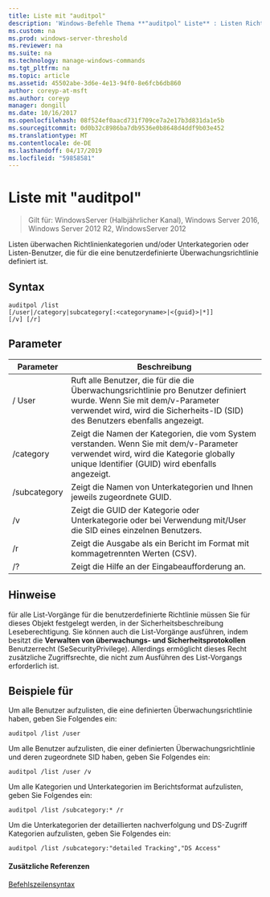 ```yaml
---
title: Liste mit "auditpol"
description: 'Windows-Befehle Thema **"auditpol" Liste** : Listen Richtlinienkategorien und/oder Unterkategorien zu überwachen, oder Listen-Benutzer, die für die eine benutzerdefinierte Überwachungsrichtlinie definiert ist.'
ms.custom: na
ms.prod: windows-server-threshold
ms.reviewer: na
ms.suite: na
ms.technology: manage-windows-commands
ms.tgt_pltfrm: na
ms.topic: article
ms.assetid: 45502abe-3d6e-4e13-94f0-8e6fcb6db860
author: coreyp-at-msft
ms.author: coreyp
manager: dongill
ms.date: 10/16/2017
ms.openlocfilehash: 08f524ef0aacd731f709ce7a2e17b3d831da1e5b
ms.sourcegitcommit: 0d0b32c8986ba7db9536e0b8648d4ddf9b03e452
ms.translationtype: MT
ms.contentlocale: de-DE
ms.lasthandoff: 04/17/2019
ms.locfileid: "59858581"
---
```

# <a name="auditpol-list"></a>Liste mit "auditpol"

>Gilt für: WindowsServer (Halbjährlicher Kanal), Windows Server 2016, Windows Server 2012 R2, WindowsServer 2012

Listen überwachen Richtlinienkategorien und/oder Unterkategorien oder Listen-Benutzer, die für die eine benutzerdefinierte Überwachungsrichtlinie definiert ist.

## <a name="syntax"></a>Syntax
```
auditpol /list
[/user|/category|subcategory[:<categoryname>|<{guid}>|*]]
[/v] [/r]
```
## <a name="parameters"></a>Parameter
|Parameter|Beschreibung|
|-------|--------|
|/ User|Ruft alle Benutzer, die für die die Überwachungsrichtlinie pro Benutzer definiert wurde. Wenn Sie mit dem/v-Parameter verwendet wird, wird die Sicherheits-ID (SID) des Benutzers ebenfalls angezeigt.|
|/category|Zeigt die Namen der Kategorien, die vom System verstanden. Wenn Sie mit dem/v-Parameter verwendet wird, wird die Kategorie globally unique Identifier (GUID) wird ebenfalls angezeigt.|
|/subcategory|Zeigt die Namen von Unterkategorien und Ihnen jeweils zugeordnete GUID.|
|/v|Zeigt die GUID der Kategorie oder Unterkategorie oder bei Verwendung mit/User die SID eines einzelnen Benutzers.|
|/r|Zeigt die Ausgabe als ein Bericht im Format mit kommagetrennten Werten (CSV).|
|/?|Zeigt die Hilfe an der Eingabeaufforderung an.|
## <a name="remarks"></a>Hinweise
für alle List-Vorgänge für die benutzerdefinierte Richtlinie müssen Sie für dieses Objekt festgelegt werden, in der Sicherheitsbeschreibung Leseberechtigung. Sie können auch die List-Vorgänge ausführen, indem besitzt die **Verwalten von überwachungs- und Sicherheitsprotokollen** Benutzerrecht (SeSecurityPrivilege). Allerdings ermöglicht dieses Recht zusätzliche Zugriffsrechte, die nicht zum Ausführen des List-Vorgangs erforderlich ist.
## <a name="BKMK_examples"></a>Beispiele für
Um alle Benutzer aufzulisten, die eine definierten Überwachungsrichtlinie haben, geben Sie Folgendes ein:
```
auditpol /list /user
```
Um alle Benutzer aufzulisten, die einer definierten Überwachungsrichtlinie und deren zugeordnete SID haben, geben Sie Folgendes ein:
```
auditpol /list /user /v
```
Um alle Kategorien und Unterkategorien im Berichtsformat aufzulisten, geben Sie Folgendes ein:
```
auditpol /list /subcategory:* /r
```
Um die Unterkategorien der detaillierten nachverfolgung und DS-Zugriff Kategorien aufzulisten, geben Sie Folgendes ein:
```
auditpol /list /subcategory:"detailed Tracking","DS Access"
```
#### <a name="additional-references"></a>Zusätzliche Referenzen
[Befehlszeilensyntax](command-line-syntax-key.md)
